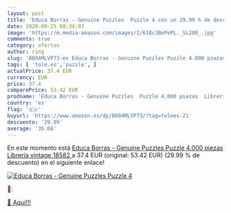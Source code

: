 ```yaml
---
layout: post
title: 'Educa Borras - Genuine Puzzles  Puzzle 4 con un 29.99 % de descuento'
date: 2020-09-25 08:34:07
image: 'https://m.media-amazon.com/images/I/61QcJBePePL._SL200_.jpg'
comments: true
category: ofertas
author: ring
slug: 'B084MLVP73-es Educa Borras - Genuine Puzzles Puzzle 4.000 piezas...'
tags: [ 'tole.es','puzzle', ]
actualPrice: 37.4 EUR
currency: EUR
price: 37.4
comparePrice: 53.42 EUR
prodname: 'Educa Borras - Genuine Puzzles  Puzzle 4.000 piezas  Librería vintage  18582 '
country: 'es'
flag: '🇪🇸'
buyurl: 'https://www.amazon.es/dp/B084MLVP73/?tag=tolees-21'
descuento: '29.99'
average: '35.68'
---
```


En este momento está [Educa Borras - Genuine Puzzles  Puzzle 4.000 piezas  Librería vintage  18582 ](https://www.amazon.es/dp/B084MLVP73/?tag=tolees-21) a 37.4 EUR (original: 53.42 EUR) (29.99 %  de descuento) en el siguiente enlace!

[![Educa Borras - Genuine Puzzles  Puzzle 4](https://m.media-amazon.com/images/I/61QcJBePePL._SL200_.jpg)](https://www.amazon.es/dp/B084MLVP73/?tag=tolees-21)

🔎:


[🛒 Aquí!!!](https://www.amazon.es/dp/B084MLVP73/?tag=tolees-21)
